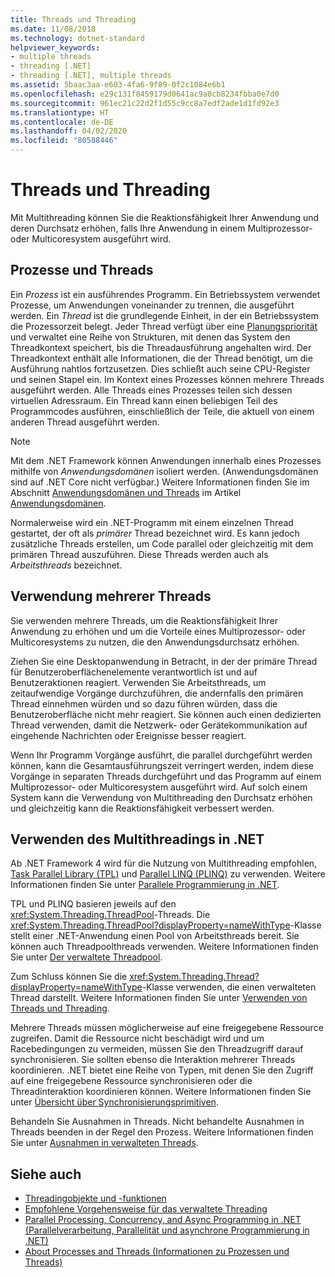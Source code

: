 ```yaml
---
title: Threads und Threading
ms.date: 11/08/2018
ms.technology: dotnet-standard
helpviewer_keywords:
- multiple threads
- threading [.NET]
- threading [.NET], multiple threads
ms.assetid: 5baac3aa-e603-4fa6-9f89-0f2c1084e6b1
ms.openlocfilehash: e29c131f8459179d0641ac9a0cb8234fbba0e7d0
ms.sourcegitcommit: 961ec21c22d2f1d55c9cc8a7edf2ade1d1fd92e3
ms.translationtype: HT
ms.contentlocale: de-DE
ms.lasthandoff: 04/02/2020
ms.locfileid: "80588446"
---
```

# <a name="threads-and-threading"></a>Threads und Threading

Mit Multithreading können Sie die Reaktionsfähigkeit Ihrer Anwendung und deren Durchsatz erhöhen, falls Ihre Anwendung in einem Multiprozessor- oder Multicoresystem ausgeführt wird.

## <a name="processes-and-threads"></a>Prozesse und Threads

Ein *Prozess* ist ein ausführendes Programm. Ein Betriebssystem verwendet Prozesse, um Anwendungen voneinander zu trennen, die ausgeführt werden. Ein *Thread* ist die grundlegende Einheit, in der ein Betriebssystem die Prozessorzeit belegt. Jeder Thread verfügt über eine [Planungspriorität](scheduling-threads.md) und verwaltet eine Reihe von Strukturen, mit denen das System den Threadkontext speichert, bis die Threadausführung angehalten wird. Der Threadkontext enthält alle Informationen, die der Thread benötigt, um die Ausführung nahtlos fortzusetzen. Dies schließt auch seine CPU-Register und seinen Stapel ein. Im Kontext eines Prozesses können mehrere Threads ausgeführt werden. Alle Threads eines Prozesses teilen sich dessen virtuellen Adressraum. Ein Thread kann einen beliebigen Teil des Programmcodes ausführen, einschließlich der Teile, die aktuell von einem anderen Thread ausgeführt werden.

> [!NOTE]
> Mit dem .NET Framework können Anwendungen innerhalb eines Prozesses mithilfe von *Anwendungsdomänen* isoliert werden. (Anwendungsdomänen sind auf .NET Core nicht verfügbar.) Weitere Informationen finden Sie im Abschnitt [Anwendungsdomänen und Threads](../../framework/app-domains/application-domains.md#application-domains-and-threads) im Artikel [Anwendungsdomänen](../../framework/app-domains/application-domains.md).

Normalerweise wird ein .NET-Programm mit einem einzelnen Thread gestartet, der oft als *primärer* Thread bezeichnet wird. Es kann jedoch zusätzliche Threads erstellen, um Code parallel oder gleichzeitig mit dem primären Thread auszuführen. Diese Threads werden auch als *Arbeitsthreads* bezeichnet.

## <a name="when-to-use-multiple-threads"></a>Verwendung mehrerer Threads

Sie verwenden mehrere Threads, um die Reaktionsfähigkeit Ihrer Anwendung zu erhöhen und um die Vorteile eines Multiprozessor- oder Multicoresystems zu nutzen, die den Anwendungsdurchsatz erhöhen.

Ziehen Sie eine Desktopanwendung in Betracht, in der der primäre Thread für Benutzeroberflächenelemente verantwortlich ist und auf Benutzeraktionen reagiert. Verwenden Sie Arbeitsthreads, um zeitaufwendige Vorgänge durchzuführen, die andernfalls den primären Thread einnehmen würden und so dazu führen würden, dass die Benutzeroberfläche nicht mehr reagiert. Sie können auch einen dedizierten Thread verwenden, damit die Netzwerk- oder Gerätekommunikation auf eingehende Nachrichten oder Ereignisse besser reagiert.

Wenn Ihr Programm Vorgänge ausführt, die parallel durchgeführt werden können, kann die Gesamtausführungszeit verringert werden, indem diese Vorgänge in separaten Threads durchgeführt und das Programm auf einem Multiprozessor- oder Multicoresystem ausgeführt wird. Auf solch einem System kann die Verwendung von Multithreading den Durchsatz erhöhen und gleichzeitig kann die Reaktionsfähigkeit verbessert werden.

## <a name="how-to-use-multithreading-in-net"></a>Verwenden des Multithreadings in .NET

Ab .NET Framework 4 wird für die Nutzung von Multithreading empfohlen, [Task Parallel Library (TPL)](../parallel-programming/task-parallel-library-tpl.md) und [Parallel LINQ (PLINQ)](../parallel-programming/introduction-to-plinq.md) zu verwenden. Weitere Informationen finden Sie unter [Parallele Programmierung in .NET](../parallel-programming/index.md).

TPL und PLINQ basieren jeweils auf den <xref:System.Threading.ThreadPool>-Threads. Die <xref:System.Threading.ThreadPool?displayProperty=nameWithType>-Klasse stellt einer .NET-Anwendung einen Pool von Arbeitsthreads bereit. Sie können auch Threadpoolthreads verwenden. Weitere Informationen finden Sie unter [Der verwaltete Threadpool](the-managed-thread-pool.md).

Zum Schluss können Sie die <xref:System.Threading.Thread?displayProperty=nameWithType>-Klasse verwenden, die einen verwalteten Thread darstellt. Weitere Informationen finden Sie unter [Verwenden von Threads und Threading](using-threads-and-threading.md).

Mehrere Threads müssen möglicherweise auf eine freigegebene Ressource zugreifen. Damit die Ressource nicht beschädigt wird und um Racebedingungen zu vermeiden, müssen Sie den Threadzugriff darauf synchronisieren. Sie sollten ebenso die Interaktion mehrerer Threads koordinieren. .NET bietet eine Reihe von Typen, mit denen Sie den Zugriff auf eine freigegebene Ressource synchronisieren oder die Threadinteraktion koordinieren können. Weitere Informationen finden Sie unter [Übersicht über Synchronisierungsprimitiven](overview-of-synchronization-primitives.md).

Behandeln Sie Ausnahmen in Threads. Nicht behandelte Ausnahmen in Threads beenden in der Regel den Prozess. Weitere Informationen finden Sie unter [Ausnahmen in verwalteten Threads](exceptions-in-managed-threads.md).

## <a name="see-also"></a>Siehe auch

- [Threadingobjekte und -funktionen](threading-objects-and-features.md)
- [Empfohlene Vorgehensweise für das verwaltete Threading](managed-threading-best-practices.md)
- [Parallel Processing, Concurrency, and Async Programming in .NET (Parallelverarbeitung, Parallelität und asynchrone Programmierung in .NET)](../parallel-processing-and-concurrency.md)
- [About Processes and Threads (Informationen zu Prozessen und Threads)](/windows/desktop/procthread/about-processes-and-threads)

